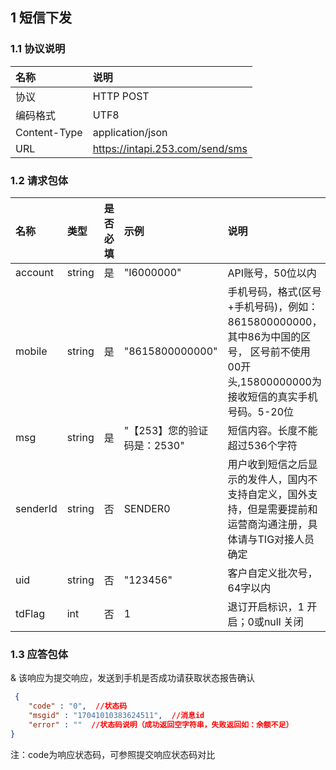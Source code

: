 
## 1 短信下发

### 1.1 协议说明
名称|说明
:---|:---
协议|HTTP POST
编码格式|UTF8
Content-Type|application/json
URL| https://intapi.253.com/send/sms 

### 1.2 请求包体
名称|类型|是否必填|示例|说明
:---|:---|:---|:---|:---
account|string|是|"I6000000"|API账号，50位以内
mobile|string|是|"8615800000000"|手机号码，格式(区号+手机号码)，例如：8615800000000，其中86为中国的区号， 区号前不使用00开头,15800000000为接收短信的真实手机号码。5-20位
msg|string|是|"【253】您的验证码是：2530"|短信内容。长度不能超过536个字符
senderId|string|否|SENDER0|用户收到短信之后显示的发件人，国内不支持自定义，国外支持，但是需要提前和运营商沟通注册，具体请与TIG对接人员确定
uid|string|否|"123456"|客户自定义批次号，64字以内
tdFlag|int|否|1|退订开启标识，1 开启；0或null 关闭 

 
 ### 1.3 应答包体
 
 & 该响应为提交响应，发送到手机是否成功请获取状态报告确认
 ```json
  {
     "code" : "0",  //状态码
     "msgid" : "17041010383624511",  //消息id
     "error" : ""  //状态码说明（成功返回空字符串，失败返回如：余额不足）
 }
 ```
 注：code为响应状态码，可参照提交响应状态码对比
